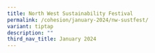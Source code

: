 ```yaml
---
title: North West Sustainability Festival
permalink: /cohesion/january-2024/nw-sustfest/
variant: tiptap
description: ""
third_nav_title: January 2024
---
```

